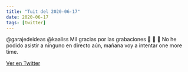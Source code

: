 ```yaml
---
title: "Tuit del 2020-06-17"
date: 2020-06-17
tags: [twitter]
---
```


@garajedeideas @kaaliss Mil gracias por las grabaciones 🙏 🙏 🙏 No he podido asistir a ninguno en directo aún, mañana voy a intentar one more time.



[Ver en Twitter](https://twitter.com/i/web/status/1273300818125557762)
